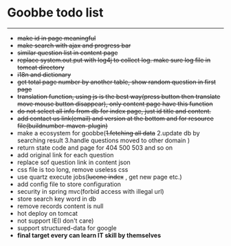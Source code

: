 # Goobbe todo list

---

* <s>make id in page meaningful</s>
* <s>make search with ajax and progress bar</s>
* <s>similar question list in content page</s>
* <s>replace system.out.put with log4j to collect log. make sure log file in tomcat directory</s>
* <s>i18n and dictionary</s>
* <s>get total page number by another table, show random question in first page</s>
* <s>translation function, using js is the best way(press button then translate move mouse button disappear), only content page have this function</s>
* <s>do not select all info from db for index page, just id title and content.</s>
* <s>add contact us link(email) and version at the bottom and for resource file(buildnumber-maven-plugin)</s>
* make a ecosystem for goobbe(<s>1.fetching all data</s> 2.update db by searching result 3.handle questions moved to other domain )
* return state code and page for 404 500 503 and so on
* add original link for each question
* replace sof question link in content json
* css file is too long, remove useless css
* use quartz execute jobs(<s>lucene index</s> , get new page etc.)
* add config file to store configuration
* security in spring mvc(forbid access with illegal url)
* store search key word in db
* remove records content is null
* hot deploy on tomcat
* not support IE(I don't care)
* support structured-data for google
* <b>final target every can learn IT skill by themselves</b>